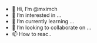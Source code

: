 - 👋 Hi, I’m @mximch
- 👀 I’m interested in ...
- 🌱 I’m currently learning ...
- 💞️ I’m looking to collaborate on ...
- 📫 How to reac..

<!---
mximch/mximch is a ✨ special ✨ repository because its `README.md` (this file) appears on your GitHub profile.
You can click the Preview link to take a look at your changes.
--->
